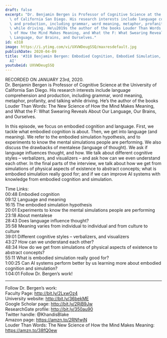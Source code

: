 ```yaml
---
draft: false
excerpt: "Dr. Benjamin Bergen is Professor of Cognitive Science at the University\
  \ of California San Diego. His research interests include language comprehension\
  \ and production, including grammar, word meaning, metaphor, profanity, and talking\
  \ while driving. He\u2019s the author of the books Louder Than Words: The New Science\
  \ of How the Mind Makes Meaning, and What the F: What Swearing Reveals About Our\
  \ Language, Our Brains, and Ourselves."
id: e318
image: https://i.ytimg.com/vi/UXVWDeugSSQ/maxresdefault.jpg
publishDate: 2020-04-09
title: '#318 Benjamin Bergen: Embodied Cognition, Embodied Simulation, Language, And
  AI'
youtubeid: UXVWDeugSSQ
---
```

RECORDED ON JANUARY 23rd, 2020.  
Dr. Benjamin Bergen is Professor of Cognitive Science at the University of California San Diego. His research interests include language comprehension and production, including grammar, word meaning, metaphor, profanity, and talking while driving. He’s the author of the books Louder Than Words: The New Science of How the Mind Makes Meaning, and What the F: What Swearing Reveals About Our Language, Our Brains, and Ourselves.

In this episode, we focus on embodied cognition and language. First, we tackle what embodied cognition is about. Then, we get into language (and meaning). We refer to the embodied simulation hypothesis, and to experiments to know the mental simulations people are performing. We also discuss the drawbacks of mentalese (language of thought). We ask if language influences thought, and how. We talk about different cognitive styles – verbalizers, and visualizers – and ask how can we even understand each other. In the final parts of the interview, we talk about how we get from simulations of physical aspects of existence to abstract concepts; what is embodied simulation really good for; and if we can improve AI systems with knowledge from embodied cognition and simulation. 

Time Links:  
00:48  Embodied cognition  
09:12  Language and meaning  
16:15  The embodied simulation hypothesis  
20:01  Experiments to know the mental simulations people are performing  
23:18  About mentalese  
28:43  Does language influence thought?  
35:58  Meaning varies from individual to individual and from culture to culture  
39:01  Different cognitive styles – verbalizers, and visualizers  
43:27  How can we understand each other?  
48:34  How do we get from simulations of physical aspects of existence to abstract concepts?  
55:11  What is embodied simulation really good for?  
1:00:25  Can AI systems perform better by us learning more about embodied cognition and simulation?  
1:04:01  Follow Dr. Bergen’s work!

---

Follow Dr. Bergen’s work:  
Faculty Page: http://bit.ly/2LxwOz4  
University website: http://bit.ly/36bekME  
Google Scholar page: http://bit.ly/2RjB9Jw  
ResearchGate profile: http://bit.ly/350au90  
Twitter handle: @KhandisBlake  
Amazon page: https://amzn.to/2RNfwjN  
Louder Than Words: The New Science of How the Mind Makes Meaning: https://amzn.to/38fQ0ew
